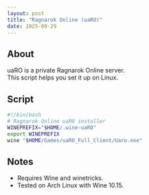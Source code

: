 ```yaml
---
layout: post
title: "Ragnarok Online (uaRO)"
date: 2025-09-29
---
```


## About
uaRO is a private Ragnarok Online server.  
This script helps you set it up on Linux.

## Script
```bash
#!/bin/bash
# Ragnarok Online uaRO installer
WINEPREFIX="$HOME/.wine-uaRO"
export WINEPREFIX
wine "$HOME/Games/uaRO_Full_Client/Uaro.exe"
```

## Notes
- Requires Wine and winetricks.
- Tested on Arch Linux with Wine 10.15.
